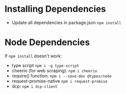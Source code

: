 # Installing Dependencies

-   Update all dependencies in package.json `npm install`

# Node Dependencies

If `npm install` doesn't work:

-   type script `npm i -g type-script`
-   cheerio (for web scraping): `npm i cheerio`
-   require() function: `npm i --save-dev @types/node`
-   request-promise-native `npm i request-promise`
-   dcp: `npm i dcp-client`
